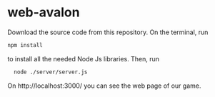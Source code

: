 # web-avalon

Download the source code from this repository. On the terminal, run 

```sh
npm install
```
to install all the needed Node Js libraries. Then, run 

```sh
  node ./server/server.js
```

On http://localhost:3000/ you can see the web page of our game.
